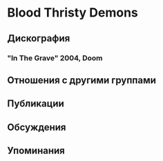 # Blood Thristy Demons



## Дискография

### "In The Grave" 2004, Doom




## Отношения с другими группами


## Публикации


## Обсуждения


## Упоминания

